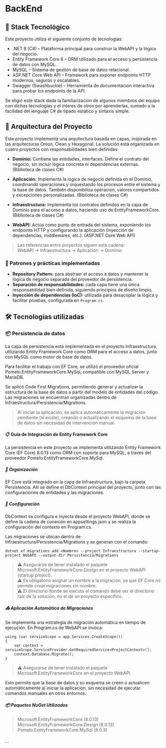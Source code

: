 ﻿# BackEnd

## 🚀 Stack Tecnológico
Este proyecto utiliza el siguiente conjunto de tecnologías:

- .NET 8 (C#) – Plataforma principal para construir la WebAPI y la lógica del negocio.
- Entity Framework Core 8 – ORM utilizado para el acceso y persistencia de datos con MySQL.
- MySQL – Sistema de gestión de base de datos relacional.
- ASP.NET Core Web API – Framework para exponer endpoints HTTP modernos, seguros y escalables.
- Swagger (Swashbuckle) – Herramienta de documentación interactiva para probar los endpoints de la API.

Se eligió este stack dada la familiarizacion de algunos miembros del equipo con dichas tecnologías y el interes de otros por aprenderlas, sumado a la facilidad del lenguaje C# de tipado estático y sintaxis simple.

## 🧱 Arquitectura del Proyecto
Este proyecto implementa una arquitectura basada en capas, inspirada en las arquitecturas Onion, Clean y Hexagonal. La solución está organizada en cuatro proyectos con responsabilidades bien definidas:

- **Dominio:** Contiene las entidades, interfaces. Define el contrato del negocio, sin incluir lógica concreta ni dependencias externas. (Biblioteca de clases C#)

- **Aplicación:** Implementa la lógica de negocio definida en el Dominio, coordinando operaciones y orquestando los procesos entre el sistema y la base de datos. También disponibiliza operacion, valores compartidos y excepciones personalizadas. (Biblioteca de clases C#)

- **Infraestructura:** Implementa los contratos definidos en la capa de Dominio para el acceso a datos, haciendo uso de EntityFrameworkCore. (Biblioteca de clases C#)

- **WebAPI:** Actúa como punto de entrada del sistema, exponiendo los endpoints HTTP y configurando la aplicación (inyección de dependencias, middlewares, etc.).  (ASP.NET Core Web API)

> Las referencias entre proyectos siguen esta cadena: <br> WebAPI → Infraestructura → Aplicación → Dominio

### 🧩 Patrones y prácticas implementadas
- **Repository Pattern:** para abstraer el acceso a datos y mantener la lógica de negocio separada del proveedor de persistencia.
- **Separación de responsabilidades:** cada capa tiene una única responsabilidad bien definida, siguiendo principios de diseño limpio.
- **Inyección de dependencias (IoC):** utilizada para desacoplar la lógica y facilitar pruebas, configurada en `Program.cs`.

## 🛠️ Tecnologías utilizadas 

### 📦 Persistencia de datos
La capa de persistencia está implementada en el proyecto Infraestructura, utilizando Entity Framework Core como ORM para el acceso a datos, junto con MySQL como motor de base de datos.

Para facilitar el trabajo con EF Core, se utilizó el proveedor oficial Pomelo.EntityFrameworkCore.MySql, compatible con MySQL Server y MariaDB.

Se aplicó Code First Migrations, permitiendo generar y actualizar la estructura de la base de datos a partir del modelo de entidades del código. Las migraciones se encuentran organizadas dentro de Infraestructura/Persistencia/Migrations.


> Al iniciar la aplicación, se aplica automáticamente la migración pendiente (si existe), creando o actualizando el esquema de la base de datos sin necesidad de intervención manual.



#### 📋 Guía de Integración de Entity Framework Core
La persistencia en este proyecto se implementa utilizando Entity Framework Core (EF Core) 8.0.13 como ORM con soporte para MySQL, a través del proveedor Pomelo.EntityFrameworkCore.MySql.

##### 📁 Organización
EF Core está integrado en la capa de Infraestructura, bajo la carpeta Persistencia. Allí se define el DbContext principal del proyecto, junto con las configuraciones de entidades y las migraciones.

##### 🔌 Configuración
DbContext se configura e inyecta desde el proyecto WebAPI, donde se define la cadena de conexión en appsettings.json y se realiza la configuración del contexto en Program.cs.

Las migraciones se ubican dentro de Infraestructura/Persistencia/Migrations y se generan con el comando:

```
dotnet ef migrations add <Nombre> --project Infraestructura --startup-project WebAPI --output-dir Persistencia/Migrations
```

>⚠️ Asegurarse de tener instalado el paquete Microsoft.EntityFrameworkCore.Design en el proyecto WebAPI (startup project). <br>
>⚠️ Es obligatorio asignar un nombre a la migración, ya que EF Core no permite crear migraciones sin nombre. <br>
>⚠️ El directorio donde se ejecuta el comando debe ser el directorio raíz de la solución, no el de un proyecto específico.
##### 📤 Aplicación Automática de Migraciones
Se implementa una estrategia de migración automática en tiempo de ejecución. En Program.cs de WebAPI se invoca:

```
using (var serviceScope = app.Services.CreateScope())
{
    var context = serviceScope.ServiceProvider.GetRequiredService<ProjectContext>();
    context.Database.Migrate();
}
```

>⚠️ Asegurarse de tener instalado el paquete Microsoft.EntityFrameworkCore en el proyecto WebAPI.

Esto permite que la base de datos y su esquema se creen o actualicen automáticamente al iniciar la aplicación, sin necesidad de ejecutar comandos manuales en otros entornos.

##### 📦 Paquetes NuGet Utilizados
>Microsoft.EntityFrameworkCore (8.0.13)<br>
>Microsoft.EntityFrameworkCore.Design (8.0.13)<br>
>Pomelo.EntityFrameworkCore.MySql (8.0.3)


















###### ...
